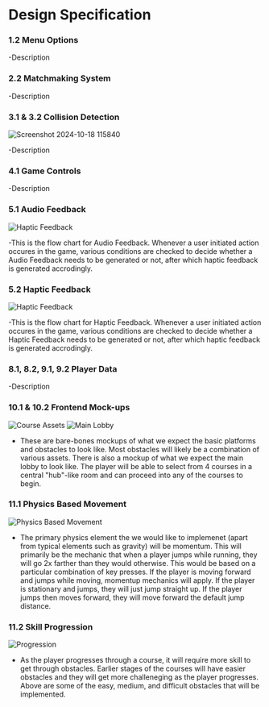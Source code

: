 # Design Specification

### 1.2 Menu Options


-Description
### 2.2 Matchmaking System


-Description
### 3.1 & 3.2 Collision Detection
![Screenshot 2024-10-18 115840](https://github.com/user-attachments/assets/7d2233e2-b6bf-4422-9c1e-03c5593c49aa)

-Description
### 4.1 Game Controls

-Description
### 5.1 Audio Feedback
![Haptic Feedback](../assets/Audio-Feedback.jpeg)


-This is the flow chart for Audio Feedback. Whenever a user initiated action occures in the game, various conditions are checked to decide whether a Audio Feedback needs to be generated or not, after which haptic feedback is generated accrodingly.
### 5.2 Haptic Feedback
![Haptic Feedback](../assets/Haptic-Feedback.jpeg)


-This is the flow chart for Haptic Feedback. Whenever a user initiated action occures in the game, various conditions are checked to decide whether a Haptic Feedback needs to be generated or not, after which haptic feedback is generated accrodingly.

### 8.1, 8.2, 9.1, 9.2 Player Data


-Description
### 10.1 & 10.2 Frontend Mock-ups
![Course Assets](../assets/Course-Assets-Mockup.jpeg)
![Main Lobby](../assets/Main-Lobby-Mockup.jpeg)

- These are bare-bones mockups of what we expect the basic platforms and obstacles to look like. Most obstacles will likely be a combination of various assets. There is also a mockup of what we expect the main lobby to look like. The player will be able to select from 4 courses in a central "hub"-like room and can proceed into any of the courses to begin.
### 11.1 Physics Based Movement
![Physics Based Movement](../assets/Physics-Based-Movement-Diagram.jpeg)

- The primary physics element the we would like to implemenet (apart from typical elements such as gravity) will be momentum. This will primarily be the mechanic that when a player jumps while running, they will go 2x farther than they would otherwise. This would be based on a particular combination of key presses. If the player is moving forward and jumps while moving, momentup mechanics will apply. If the player is stationary and jumps, they will just jump straight up. If the player jumps then moves forward, they will move forward the default jump distance.
### 11.2 Skill Progression
![Progression](../assets/Skill%20Progression-Diagram.jpeg)

- As the player progresses through a course, it will require more skill to get through obstacles. Earlier stages of the courses will have easier obstacles and they will get more challeneging as the player progresses. Above are some of the easy, medium, and difficult obstacles that will be implemented.
